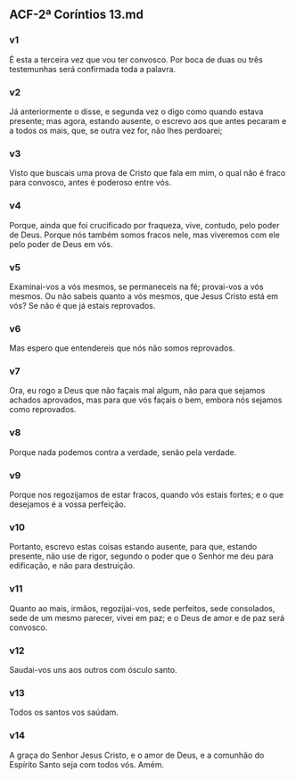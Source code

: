 ## ACF-2ª Coríntios 13.md
### v1
 É esta a terceira vez que vou ter convosco. Por boca de duas ou três testemunhas será confirmada toda a palavra.
### v2
 Já anteriormente o disse, e segunda vez o digo como quando estava presente; mas agora, estando ausente, o escrevo aos que antes pecaram e a todos os mais, que, se outra vez for, não lhes perdoarei;
### v3
 Visto que buscais uma prova de Cristo que fala em mim, o qual não é fraco para convosco, antes é poderoso entre vós.
### v4
 Porque, ainda que foi crucificado por fraqueza, vive, contudo, pelo poder de Deus. Porque nós também somos fracos nele, mas viveremos com ele pelo poder de Deus em vós.
### v5
 Examinai-vos a vós mesmos, se permaneceis na fé; provai-vos a vós mesmos. Ou não sabeis quanto a vós mesmos, que Jesus Cristo está em vós? Se não é que já estais reprovados.
### v6
 Mas espero que entendereis que nós não somos reprovados.
### v7
 Ora, eu rogo a Deus que não façais mal algum, não para que sejamos achados aprovados, mas para que vós façais o bem, embora nós sejamos como reprovados.
### v8
 Porque nada podemos contra a verdade, senão pela verdade.
### v9
 Porque nos regozijamos de estar fracos, quando vós estais fortes; e o que desejamos é a vossa perfeição.
### v10
 Portanto, escrevo estas coisas estando ausente, para que, estando presente, não use de rigor, segundo o poder que o Senhor me deu para edificação, e não para destruição.
### v11
 Quanto ao mais, irmãos, regozijai-vos, sede perfeitos, sede consolados, sede de um mesmo parecer, vivei em paz; e o Deus de amor e de paz será convosco.
### v12
 Saudai-vos uns aos outros com ósculo santo.
### v13
 Todos os santos vos saúdam.
### v14
 A graça do Senhor Jesus Cristo, e o amor de Deus, e a comunhão do Espírito Santo seja com todos vós. Amém.
